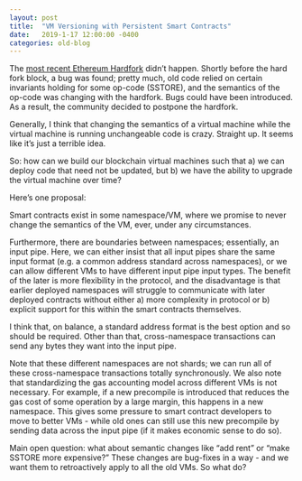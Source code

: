 ```yaml
---
layout: post
title:  "VM Versioning with Persistent Smart Contracts"
date:   2019-1-17 12:00:00 -0400
categories: old-blog
---
```

The [most recent Ethereum Hardfork](https://blog.ethereum.org/2019/01/15/security-alert-ethereum-constantinople-postponement/) didn’t happen. Shortly before the hard fork block, a bug was found; pretty much, old code relied on certain invariants holding for some op-code (SSTORE), and the semantics of the op-code was changing with the hardfork. Bugs could have been introduced. As a result, the community decided to postpone the hardfork. 

Generally, I think that changing the semantics of a virtual machine while the virtual machine is running unchangeable code is crazy. Straight up. It seems like it’s just a terrible idea.

So: how can we build our blockchain virtual machines such that a) we can deploy code that need not be updated, but b) we have the ability to upgrade the virtual machine over time?

Here’s one proposal:

Smart contracts exist in some namespace/VM, where we promise to never change the semantics of the VM, ever, under any circumstances.

Furthermore, there are boundaries between namespaces; essentially, an input pipe. Here, we can either insist that all input pipes share the same input format (e.g. a common address standard across namespaces), or we can allow different VMs to have different input pipe input types. The benefit of the later is more flexibility in the protocol, and the disadvantage is that earlier deployed namespaces will struggle to communicate with later deployed contracts without either a) more complexity in protocol or b) explicit support for this within the smart contracts themselves.

I think that, on balance, a standard address format is the best option and so should be required. Other than that, cross-namespace transactions can send any bytes they want into the input pipe. 

Note that these different namespaces are not shards; we can run all of these cross-namespace transactions totally synchronously. We also note that standardizing the gas accounting model across different VMs is not necessary. For example, if a new precompile is introduced that reduces the gas cost of some operation by a large margin, this happens in a new namespace. This gives some pressure to smart contract developers to move to better VMs - while old ones can still use this new precompile by sending data across the input pipe (if it makes economic sense to do so). 

Main open question: what about semantic changes like “add rent” or “make SSTORE more expensive?” These changes are bug-fixes in a way - and we want them to retroactively apply to all the old VMs. So what do?